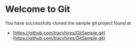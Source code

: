 # Welcome to Git

You have successfully cloned the sample git project found at

* [https://github.com/tracyhires/GitSample.git](https://github.com/tracyhires/GitSample.git)
